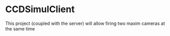 # CCDSimulClient


This project (coupled with the server) will allow firing two maxim cameras at the same time
